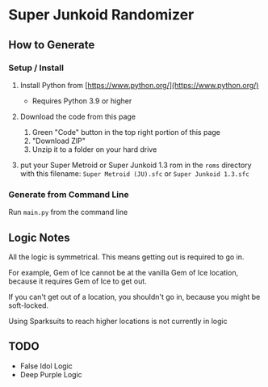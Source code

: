 # Super Junkoid Randomizer
## How to Generate

###  Setup / Install
1. Install Python from [https://www.python.org/](https://www.python.org/)
   - Requires Python 3.9 or higher

2. Download the code from this page
   1. Green "Code" button in the top right portion of this page
   2. "Download ZIP"
   3. Unzip it to a folder on your hard drive

3. put your Super Metroid or Super Junkoid 1.3 rom in the `roms` directory with this filename: `Super Metroid (JU).sfc` or `Super Junkoid 1.3.sfc`

### Generate from Command Line
Run `main.py` from the command line

## Logic Notes
All the logic is symmetrical. This means getting out is required to go in.

For example, Gem of Ice cannot be at the vanilla Gem of Ice location, because it requires Gem of Ice to get out.

If you can't get out of a location, you shouldn't go in, because you might be soft-locked.

Using Sparksuits to reach higher locations is not currently in logic

## TODO
- False Idol Logic
- Deep Purple Logic
